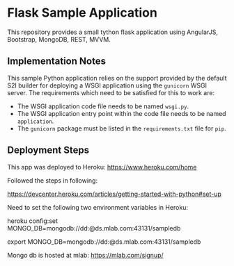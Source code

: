 # Flask Sample Application

This repository provides a small tython flask application using AngularJS, Bootstrap, MongoDB, REST, MVVM. 


## Implementation Notes

This sample Python application relies on the support provided by the default S2I builder for deploying a WSGI application using the ``gunicorn`` WSGI server. The requirements which need to be satisfied for this to work are:

* The WSGI application code file needs to be named ``wsgi.py``.
* The WSGI application entry point within the code file needs to be named ``application``.
* The ``gunicorn`` package must be listed in the ``requirements.txt`` file for ``pip``.


## Deployment Steps

This app was deployed to Heroku: https://www.heroku.com/home

Followed the steps in following:

https://devcenter.heroku.com/articles/getting-started-with-python#set-up


Need to set the following two environment variables in Heroku:

heroku config:set MONGO_DB=mongodb://dd:<user>@ds<number>.mlab.com:43131/sampledb

export MONGO_DB=mongodb://dd:<user>@ds<number>.mlab.com:43131/sampledb

Mongo db is hosted at mlab: https://mlab.com/signup/

